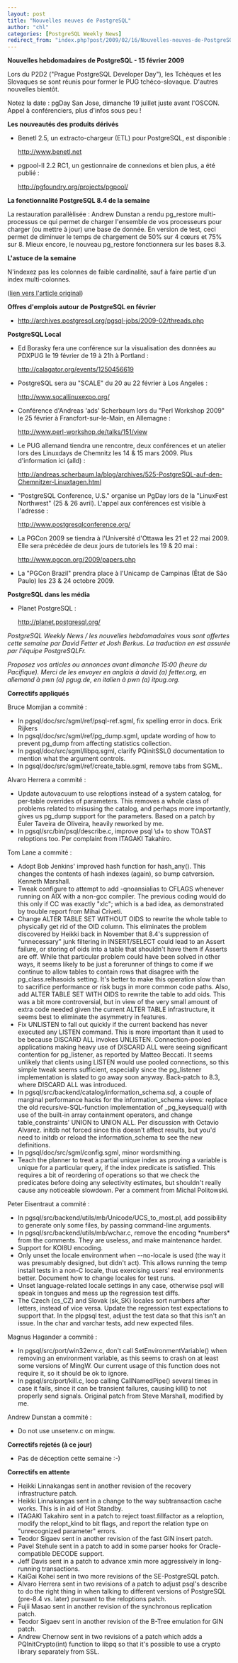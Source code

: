 ```yaml
---
layout: post
title: "Nouvelles neuves de PostgreSQL"
author: "chl"
categories: [PostgreSQL Weekly News]
redirect_from: "index.php?post/2009/02/16/Nouvelles-neuves-de-PostgreSQL"
---
```



<p><strong>Nouvelles hebdomadaires de PostgreSQL - 15 f&eacute;vrier 2009</strong></p>

<p>Lors du P2D2 ("Prague PostgreSQL Developer Day"), les Tch&egrave;ques et les Slovaques se sont r&eacute;unis pour former le PUG tch&eacute;co-slovaque. D'autres nouvelles bient&ocirc;t.</p>

<p>Notez la date&nbsp;: pgDay San Jose, dimanche 19 juillet juste avant l'OSCON. Appel &agrave; conf&eacute;renciers, plus d'infos sous peu&nbsp;!</p>

<p><strong>Les nouveaut&eacute;s des produits d&eacute;riv&eacute;s</strong></p>

<ul>

<li>Benetl 2.5, un extracto-chargeur (ETL) pour PostgreSQL, est disponible&nbsp;: 

<a target="_blank" href="http://www.benetl.net">http://www.benetl.net</a></li>

<li>pgpool-II 2.2 RC1, un gestionnaire de connexions et bien plus, a &eacute;t&eacute; publi&eacute;&nbsp;: 

<a target="_blank" href="http://pgfoundry.org/projects/pgpool/">http://pgfoundry.org/projects/pgpool/</a></li>

</ul>

<p><strong>La fonctionnalit&eacute; PostgreSQL 8.4 de la semaine</strong></p>

<p>La restauration parall&egrave;lis&eacute;e&nbsp;: Andrew Dunstan a rendu pg_restore multi-processus ce qui permet de charger l'ensemble de vos processeurs pour charger (ou mettre &agrave; jour) une base de donn&eacute;e. En version de test, ceci permet de diminuer le temps de chargement de 50% sur 4 c&oelig;urs et 75% sur 8. Mieux encore, le nouveau pg_restore fonctionnera sur les bases 8.3.</p>

<p><strong>L'astuce de la semaine</strong></p>

<p>N'indexez pas les colonnes de faible cardinalit&eacute;, sauf &agrave; faire partie d'un index multi-colonnes.</p>

<p>(<a target="_blank" href="http://www.postgresql.org/community/weeklynews/pwn20090215">lien vers l'article original</a>)</p>

<!--more-->


<p><strong>Offres d'emplois autour de PostgreSQL en f&eacute;vrier</strong></p>

<ul>

<li><a target="_blank" href="http://archives.postgresql.org/pgsql-jobs/2009-02/threads.php">http://archives.postgresql.org/pgsql-jobs/2009-02/threads.php</a></li>

</ul>

<p><strong>PostgreSQL Local</strong></p>

<ul>

<li>Ed Borasky fera une conf&eacute;rence sur la visualisation des donn&eacute;es au PDXPUG le 19 f&eacute;vrier de 19 &agrave; 21h &agrave; Portland&nbsp;: 

<a target="_blank" href="http://calagator.org/events/1250456619">http://calagator.org/events/1250456619</a></li>

<li>PostgreSQL sera au "SCALE" du 20 au 22 f&eacute;vrier &agrave; Los Angeles&nbsp;: 

<a target="_blank" href="http://www.socallinuxexpo.org/">http://www.socallinuxexpo.org/</a></li>

<li>Conf&eacute;rence d'Andreas 'ads' Scherbaum lors du "Perl Workshop 2009" le 25 f&eacute;vrier &agrave; Francfort-sur-le-Main, en Allemagne&nbsp;: 

<a target="_blank" href="http://www.perl-workshop.de/talks/151/view">http://www.perl-workshop.de/talks/151/view</a></li>

<li>Le PUG allemand tiendra une rencontre, deux conf&eacute;rences et un atelier lors des Linuxdays de Chemnitz les 14 &amp; 15 mars 2009. Plus d'information ici (alld)&nbsp;: 

<a target="_blank" href="http://andreas.scherbaum.la/blog/archives/525-PostgreSQL-auf-den-Chemnitzer-Linuxtagen.html">http://andreas.scherbaum.la/blog/archives/525-PostgreSQL-auf-den-Chemnitzer-Linuxtagen.html</a></li>

<li>"PostgreSQL Conference, U.S." organise un PgDay lors de la "LinuxFest Northwest" (25 &amp; 26 avril). L'appel aux conf&eacute;rences est visible &agrave; l'adresse&nbsp;: 

<a target="_blank" href="http://www.postgresqlconference.org/">http://www.postgresqlconference.org/</a></li>

<li>La PGCon 2009 se tiendra &agrave; l'Universit&eacute; d'Ottawa les 21 et 22 mai 2009. Elle sera pr&eacute;c&eacute;d&eacute;e de deux jours de tutoriels les 19 &amp; 20 mai&nbsp;: 

<a target="_blank" href="http://www.pgcon.org/2009/papers.php">http://www.pgcon.org/2009/papers.php</a></li>

<li>La "PGCon Brazil" prendra place &agrave; l'Unicamp de Campinas (&Eacute;tat de S&atilde;o Paulo) les 23 &amp; 24 octobre 2009.</li>

</ul>

<p><strong>PostgreSQL dans les m&eacute;dia</strong></p>

<ul>

<li>Planet PostgreSQL&nbsp;: 

<a target="_blank" href="http://planet.postgresql.org/">http://planet.postgresql.org/</a></li>

</ul>

<p><i>PostgreSQL Weekly News / les nouvelles hebdomadaires vous sont offertes cette semaine par David Fetter et Josh Berkus. La traduction en est assur&eacute;e par l'&eacute;quipe PostgreSQLFr.</i></p>

<p><i>Proposez vos articles ou annonces avant dimanche 15:00 (heure du Pacifique). Merci de les envoyer en anglais &agrave; david (a) fetter.org, en allemand &agrave; pwn (a) pgug.de, en italien &agrave; pwn (a) itpug.org.</i></p>

<p><strong>Correctifs appliqu&eacute;s</strong></p>

<p>Bruce Momjian a commit&eacute;&nbsp;:</p>

<ul>

<li>In pgsql/doc/src/sgml/ref/psql-ref.sgml, fix spelling error in docs. Erik Rijkers</li>

<li>In pgsql/doc/src/sgml/ref/pg_dump.sgml, update wording of how to prevent pg_dump from affecting statistics collection.</li>

<li>In pgsql/doc/src/sgml/libpq.sgml, clarify PQinitSSL() documentation to mention what the argument controls.</li>

<li>In pgsql/doc/src/sgml/ref/create_table.sgml, remove tabs from SGML.</li>

</ul>

<p>Alvaro Herrera a commit&eacute;&nbsp;:</p>

<ul>

<li>Update autovacuum to use reloptions instead of a system catalog, for per-table overrides of parameters. This removes a whole class of problems related to misusing the catalog, and perhaps more importantly, gives us pg_dump support for the parameters. Based on a patch by Euler Taveira de Oliveira, heavily reworked by me.</li>

<li>In pgsql/src/bin/psql/describe.c, improve psql \d+ to show TOAST reloptions too. Per complaint from ITAGAKI Takahiro.</li>

</ul>

<p>Tom Lane a commit&eacute;&nbsp;:</p>

<ul>

<li>Adopt Bob Jenkins' improved hash function for hash_any(). This changes the contents of hash indexes (again), so bump catversion. Kenneth Marshall.</li>

<li>Tweak configure to attempt to add -qnoansialias to CFLAGS whenever running on AIX with a non-gcc compiler. The previous coding would do this only if CC was exactly "xlc"; which is a bad idea, as demonstrated by trouble report from Mihai Criveti.</li>

<li>Change ALTER TABLE SET WITHOUT OIDS to rewrite the whole table to physically get rid of the OID column. This eliminates the problem discovered by Heikki back in November that 8.4's suppression of "unnecessary" junk filtering in INSERT/SELECT could lead to an Assert failure, or storing of oids into a table that shouldn't have them if Asserts are off. While that particular problem could have been solved in other ways, it seems likely to be just a forerunner of things to come if we continue to allow tables to contain rows that disagree with the pg_class.relhasoids setting. It's better to make this operation slow than to sacrifice performance or risk bugs in more common code paths. Also, add ALTER TABLE SET WITH OIDS to rewrite the table to add oids. This was a bit more controversial, but in view of the very small amount of extra code needed given the current ALTER TABLE infrastructure, it seems best to eliminate the asymmetry in features.</li>

<li>Fix UNLISTEN to fall out quickly if the current backend has never executed any LISTEN command. This is more important than it used to be because DISCARD ALL invokes UNLISTEN. Connection-pooled applications making heavy use of DISCARD ALL were seeing significant contention for pg_listener, as reported by Matteo Beccati. It seems unlikely that clients using LISTEN would use pooled connections, so this simple tweak seems sufficient, especially since the pg_listener implementation is slated to go away soon anyway. Back-patch to 8.3, where DISCARD ALL was introduced.</li>

<li>In pgsql/src/backend/catalog/information_schema.sql, a couple of marginal performance hacks for the information_schema views: replace the old recursive-SQL-function implementation of _pg_keysequal() with use of the built-in array containment operators, and change table_constraints' UNION to UNION ALL. Per discussion with Octavio Alvarez. initdb not forced since this doesn't affect results, but you'd need to initdb or reload the information_schema to see the new definitions.</li>

<li>In pgsql/doc/src/sgml/config.sgml, minor wordsmithing.</li>

<li>Teach the planner to treat a partial unique index as proving a variable is unique for a particular query, if the index predicate is satisfied. This requires a bit of reordering of operations so that we check the predicates before doing any selectivity estimates, but shouldn't really cause any noticeable slowdown. Per a comment from Michal Politowski.</li>

</ul>

<p>Peter Eisentraut a commit&eacute;&nbsp;:</p>

<ul>

<li>In pgsql/src/backend/utils/mb/Unicode/UCS_to_most.pl, add possibility to generate only some files, by passing command-line arguments.</li>

<li>In pgsql/src/backend/utils/mb/wchar.c, remove the encoding *numbers* from the comments. They are useless, and make maintenance harder.</li>

<li>Support for KOI8U encoding.</li>

<li>Only unset the locale environment when --no-locale is used (the way it was presumably designed, but didn't act). This allows running the temp install tests in a non-C locale, thus exercising users' real environments better. Document how to change locales for test runs.</li>

<li>Unset language-related locale settings in any case, otherwise psql will speak in tongues and mess up the regression test diffs.</li>

<li>The Czech (cs_CZ) and Slovak (sk_SK) locales sort numbers after letters, instead of vice versa. Update the regression test expectations to support that. In the plpgsql test, adjust the test data so that this isn't an issue. In the char and varchar tests, add new expected files.</li>

</ul>

<p>Magnus Hagander a commit&eacute;&nbsp;:</p>

<ul>

<li>In pgsql/src/port/win32env.c, don't call SetEnvironmentVariable() when removing an environment variable, as this seems to crash on at least some versions of MingW. Our current usage of this function does not require it, so it should be ok to ignore.</li>

<li>In pgsql/src/port/kill.c, loop calling CallNamedPipe() several times in case it fails, since it can be transient failures, causing kill() to not properly send signals. Original patch from Steve Marshall, modified by me.</li>

</ul>

<p>Andrew Dunstan a commit&eacute;&nbsp;:</p>

<ul>

<li>Do not use unsetenv.c on mingw.</li>

</ul>

<p><strong>Correctifs rejet&eacute;s (&agrave; ce jour)</strong></p>

<ul>

<li>Pas de d&eacute;ception cette semaine :-)</li>

</ul>

<p><strong>Correctifs en attente</strong></p>

<ul>

<li>Heikki Linnakangas sent in another revision of the recovery infrastructure patch.</li>

<li>Heikki Linnakangas sent in a change to the way subtransaction cache works. This is in aid of Hot Standby.</li>

<li>ITAGAKI Takahiro sent in a patch to reject toast.fillfactor as a reloption, modify the relopt_kind to bit flags, and report the relation type on "unrecognized parameter" errors.</li>

<li>Teodor Sigaev sent in another revision of the fast GIN insert patch.</li>

<li>Pavel Stehule sent in a patch to add in some parser hooks for Oracle-compatible DECODE support.</li>

<li>Jeff Davis sent in a patch to advance xmin more aggressively in long-running transactions.</li>

<li>KaiGai Kohei sent in two more revisions of the SE-PostgreSQL patch.</li>

<li>Alvaro Herrera sent in two revisions of a patch to adjust psql's describe to do the right thing in when talking to different versions of PostgreSQL (pre-8.4 vs. later) pursuant to the reloptions patch.</li>

<li>Fujii Masao sent in another revision of the synchronous replication patch.</li>

<li>Teodor Sigaev sent in another revision of the B-Tree emulation for GIN patch.</li>

<li>Andrew Chernow sent in two revisions of a patch which adds a PQInitCrypto(int) function to libpq so that it's possible to use a crypto library separately from SSL.</li>

</ul>